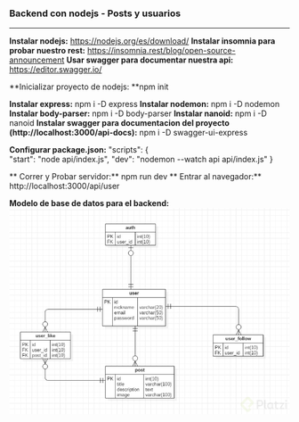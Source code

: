 ### Backend con nodejs - Posts y usuarios

---------------------------


**Instalar nodejs:** https://nodejs.org/es/download/
**Instalar insomnia para probar nuestro rest:** https://insomnia.rest/blog/open-source-announcement
**Usar swagger para documentar nuestra api:** https://editor.swagger.io/

**Inicializar proyecto de nodejs: **npm init 

**Instalar express:** npm i -D express
**Instalar nodemon:** npm i -D nodemon
**Instalar body-parser:** npm i -D body-parser
**Instalar nanoid:** npm i -D nanoid
**Instalar swagger para documentacion del proyecto (http://localhost:3000/api-docs):** 
npm i -D swagger-ui-express

**Configurar package.json:**
"scripts": {    
    "start": "node api/index.js",
    "dev": "nodemon --watch api api/index.js"
  }

**  Correr y Probar servidor:** npm run dev
**  Entrar al navegador:** http://localhost:3000/api/user

**Modelo de base de datos para el backend:**
[![modelo de bd](https://github.com/quvp861205/backendnodejs-posts/blob/master/modelo%20de%20base%20de%20datos.jpg?raw=true "modelo de bd")](https://github.com/quvp861205/backendnodejs-posts/blob/master/modelo%20de%20base%20de%20datos.jpg?raw=true "modelo de bd")